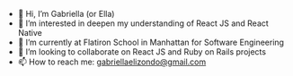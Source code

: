 - 👋 Hi, I’m Gabriella (or Ella)
- 👀 I’m interested in deepen my understanding of React JS and React Native
- 🌱 I’m currently at Flatiron School in Manhattan for Software Engineering
- 💞️ I’m looking to collaborate on React JS and Ruby on Rails projects
- 📫 How to reach me: gabriellaelizondo@gmail.com

<!---
ellazondo/ellazondo is a ✨ special ✨ repository because its `README.md` (this file) appears on your GitHub profile.
You can click the Preview link to take a look at your changes.
--->
